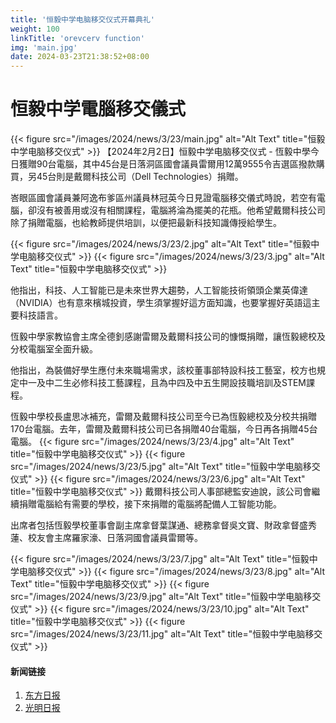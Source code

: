 ```yaml
---
title: '恒毅中学电脑移交仪式开幕典礼'
weight: 100
linkTitle: 'orevcerv function'
img: 'main.jpg'
date: 2024-03-23T21:38:52+08:00
---
```


# 恒毅中学電腦移交儀式
{{< figure src="/images/2024/news/3/23/main.jpg" alt="Alt Text" title="恒毅中学电脑移交仪式" >}}
【2024年2月2日】恒毅中学电脑移交仪式 - 恆毅中學今日獲贈90台電腦，其中45台是日落洞區國會議員雷爾用12萬9555令吉選區撥款購買，另45台則是戴爾科技公司（Dell Technologies）捐贈。

峇眼區國會議員兼阿逸布爹區州議員林冠英今日見證電腦移交儀式時說，若空有電腦，卻沒有被善用或沒有相關課程，電腦將淪為擺美的花瓶。他希望戴爾科技公司除了捐贈電腦，也給教師提供培訓，以便把最新科技知識傳授給學生。



{{< figure src="/images/2024/news/3/23/2.jpg" alt="Alt Text" title="恒毅中学电脑移交仪式" >}}
{{< figure src="/images/2024/news/3/23/3.jpg" alt="Alt Text" title="恒毅中学电脑移交仪式" >}}

他指出，科技、人工智能已是未來世界大趨勢，人工智能技術領頭企業英偉達（NVIDIA）也有意來檳城投資，學生須掌握好這方面知識，也要掌握好英語這主要科技語言。


恆毅中學家教協會主席全德釗感謝雷爾及戴爾科技公司的慷慨捐贈，讓恆毅總校及分校電腦室全面升級。

他指出，為裝備好學生應付未來職場需求，該校董事部特設科技工藝室，校方也規定中一及中二生必修科技工藝課程，且為中四及中五生開設技職培訓及STEM課程。

恆毅中學校長盧思冰補充，雷爾及戴爾科技公司至今已為恆毅總校及分校共捐贈170台電腦。去年，雷爾及戴爾科技公司已各捐贈40台電腦，今日再各捐贈45台電腦。
{{< figure src="/images/2024/news/3/23/4.jpg" alt="Alt Text" title="恒毅中学电脑移交仪式" >}}
{{< figure src="/images/2024/news/3/23/5.jpg" alt="Alt Text" title="恒毅中学电脑移交仪式" >}}
{{< figure src="/images/2024/news/3/23/6.jpg" alt="Alt Text" title="恒毅中学电脑移交仪式" >}}
戴爾科技公司人事部總監安迪說，該公司會繼續捐贈電腦給有需要的學校，接下來捐贈的電腦將配備人工智能功能。

出席者包括恆毅學校董事會副主席拿督葉謀通、總務拿督吳文寶、財政拿督盛秀蓮、校友會主席羅家濠、日落洞國會議員雷爾等。


{{< figure src="/images/2024/news/3/23/7.jpg" alt="Alt Text" title="恒毅中学电脑移交仪式" >}}
{{< figure src="/images/2024/news/3/23/8.jpg" alt="Alt Text" title="恒毅中学电脑移交仪式" >}}
{{< figure src="/images/2024/news/3/23/9.jpg" alt="Alt Text" title="恒毅中学电脑移交仪式" >}}
{{< figure src="/images/2024/news/3/23/10.jpg" alt="Alt Text" title="恒毅中学电脑移交仪式" >}}
{{< figure src="/images/2024/news/3/23/11.jpg" alt="Alt Text" title="恒毅中学电脑移交仪式" >}}

#### 新闻链接
1. [东方日报](https://www.orientaldaily.com.my/news/north/2024/03/23/639699)
2. [光明日报](https://guangming.com.my/%E9%9B%B7%E7%88%BE%E8%88%87%E6%88%B4%E7%88%BE%E7%A7%91%E6%8A%80%E6%8D%90%E8%B4%88-%E6%81%86%E6%AF%85%E4%B8%AD%E5%AD%B8%E7%8D%B290%E5%8F%B0%E9%9B%BB%E8%85%A6M)

